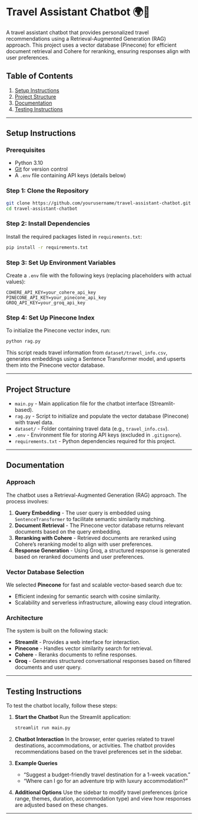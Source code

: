 
# Travel Assistant Chatbot 🌍🧳

A travel assistant chatbot that provides personalized travel recommendations using a Retrieval-Augmented Generation (RAG) approach. This project uses a vector database (Pinecone) for efficient document retrieval and Cohere for reranking, ensuring responses align with user preferences.

## Table of Contents

1. [Setup Instructions](#setup-instructions)
2. [Project Structure](#project-structure)
3. [Documentation](#documentation)
4. [Testing Instructions](#testing-instructions)

---

## Setup Instructions

### Prerequisites
- Python 3.10
- [Git](https://git-scm.com/downloads) for version control
- A `.env` file containing API keys (details below)

### Step 1: Clone the Repository
```bash
git clone https://github.com/yourusername/travel-assistant-chatbot.git
cd travel-assistant-chatbot
```

### Step 2: Install Dependencies
Install the required packages listed in `requirements.txt`:
```bash
pip install -r requirements.txt
```

### Step 3: Set Up Environment Variables
Create a `.env` file with the following keys (replacing placeholders with actual values):
```env
COHERE_API_KEY=your_cohere_api_key
PINECONE_API_KEY=your_pinecone_api_key
GROQ_API_KEY=your_groq_api_key
```

### Step 4: Set Up Pinecone Index
To initialize the Pinecone vector index, run:
```bash
python rag.py
```

This script reads travel information from `dataset/travel_info.csv`, generates embeddings using a Sentence Transformer model, and upserts them into the Pinecone vector database.

---

## Project Structure

- `main.py` - Main application file for the chatbot interface (Streamlit-based).
- `rag.py` - Script to initialize and populate the vector database (Pinecone) with travel data.
- `dataset/` - Folder containing travel data (e.g., `travel_info.csv`).
- `.env` - Environment file for storing API keys (excluded in `.gitignore`).
- `requirements.txt` - Python dependencies required for this project.

---

## Documentation

### Approach
The chatbot uses a Retrieval-Augmented Generation (RAG) approach. The process involves:

1. **Query Embedding** - The user query is embedded using `SentenceTransformer` to facilitate semantic similarity matching.
2. **Document Retrieval** - The Pinecone vector database returns relevant documents based on the query embedding.
3. **Reranking with Cohere** - Retrieved documents are reranked using Cohere’s reranking model to align with user preferences.
4. **Response Generation** - Using Groq, a structured response is generated based on reranked documents and user preferences.

### Vector Database Selection
We selected **Pinecone** for fast and scalable vector-based search due to:
- Efficient indexing for semantic search with cosine similarity.
- Scalability and serverless infrastructure, allowing easy cloud integration.

### Architecture
The system is built on the following stack:

- **Streamlit** - Provides a web interface for interaction.
- **Pinecone** - Handles vector similarity search for retrieval.
- **Cohere** - Reranks documents to refine responses.
- **Groq** - Generates structured conversational responses based on filtered documents and user query.

---

## Testing Instructions

To test the chatbot locally, follow these steps:

1. **Start the Chatbot**
   Run the Streamlit application:
   ```bash
   streamlit run main.py
   ```

2. **Chatbot Interaction**
   In the browser, enter queries related to travel destinations, accommodations, or activities. The chatbot provides recommendations based on the travel preferences set in the sidebar.

3. **Example Queries**
   - “Suggest a budget-friendly travel destination for a 1-week vacation.”
   - “Where can I go for an adventure trip with luxury accommodation?”

4. **Additional Options**
   Use the sidebar to modify travel preferences (price range, themes, duration, accommodation type) and view how responses are adjusted based on these changes.

---
